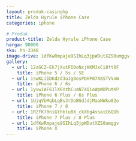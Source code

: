 ```yaml
---
layout: produk-casinghp
title: Zelda Hyrule iPhone Case
categories: iphone

# Produk
product-title: Zelda Hyrule iPhone Case
harga: 90000
sku: hn-3348
image-drive: 1dfKwRmpaje9SIhLq3jpWDutXZS0umggv
gallery:
  - url: 12zGCZ-Ek7jXutFI0oNxjKKMJxCi8ft0F
    title: iPhone 5 / 5s / SE
  - url: 1swKLiIDKdzd3uJg0osPDHP07X8STVVxW
    title: iPhone 6 / 6s
  - url: 1yvw1AF61lX6YzhCuaN74QioWpWDPutKP
    title: iPhone 6 Plus / 6s Plus
  - url: 1UjqVbMqbLqBsJrDoBGdJdjMaaNWku82o
    title: iPhone 7 / 8
  - url: 1R2fK70niGthbluBX_ckXbg4ssaiC6QOh
    title: iPhone 7 Plus / 8 Plus
  - url: 1dfKwRmpaje9SIhLq3jpWDutXZS0umggv
    title: iPhone X
---
```

